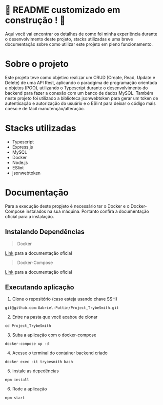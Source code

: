 # :construction: README customizado em construção ! :construction:

Aqui você vai encontrar os detalhes de como foi minha experiência durante o desenvolvimento deste projeto, stacks utilizadas e uma breve documentação sobre como utilizar este projeto em pleno funcionamento.

# Sobre o projeto

Este projeto teve como objetivo realizar um CRUD (Create, Read, Update e Delete) de uma API Rest, aplicando o paradgima de programação orientada a objetos (POO), utilizando o Typescript durante o desenvolvimento do backend para fazer a conexão com um banco de dados MySQL. Também neste projeto foi utilizado a biblioteca jsonwebtoken para gerar um token de autenticação e autorização do usuário e o ESlint para deixar o código mais coeso e de fácil manutenção/alteração.

# Stacks utilizadas

* Typescript
* Express.js
* MySQL
* Docker
* Node.js
* ESlint
* jsonwebtoken

# Documentação

Para a execução deste propjeto é necessário ter o Docker e o Docker-Compose instalados na sua máquina. Portanto confira a documentação oficial para a instalação.

## Instalando Dependências

> Docker

[Link](https://docs.docker.com/engine/install/) para a documentação oficial

> Docker-Compose

[Link](https://docs.docker.com/compose/install/#install-compose) para a documentação oficial

## Executando aplicação

1. Clone o repositório (caso esteja usando chave SSH)
```
git@github.com:Gabriel-Puttin/Project_TrybeSmith.git
```
2. Entre na pasta que você acabou de clonar
```
cd Project_TrybeSmith
```
3. Suba a aplicação com o docker-compose
```
docker-compose up -d
```
4. Acesse o terminal do container backend criado
```
docker exec -it trybesmith bash
```
5. Instale as depedências
```
npm install
```
6. Rode a aplicação
```
npm start
```

